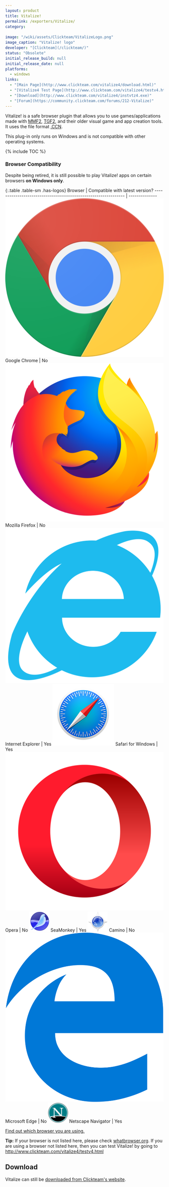 ```yaml
---
layout: product
title: Vitalize!
permalink: /exporters/Vitalize/
category:

image: "/wiki/assets/Clickteam/VitalizeLogo.png"
image_caption: "Vitalize! logo"
developer: "[Clickteam](/clickteam/)"
status: "Obsolete"
initial_release_build: null
initial_release_date: null
platforms:
  - windows
links:
  - "[Main Page](http://www.clickteam.com/vitalize4/download.html)"
  - "[Vitalize4 Test Page](http://www.clickteam.com/vitalize4/testv4.html)"
  - "[Download](http://www.clickteam.com/vitalize4/instvtz4.exe)"
  - "[Forum](https://community.clickteam.com/forums/212-Vitalize)"
---
```


Vitalize! is a safe browser plugin that allows you to use games/applications made with [MMF2],
[TGF2], and their older visual game and app creation tools. It uses the file format [.CCN].

This plug-in only runs on Windows and is not compatible with other operating systems.

[MMF2]: /fusion/2.0/
[TGF2]: /the-games-factory-2/
[.CCN]: /file-extensions/CCN/

{% include TOC %}

### Browser Compatibility

Despite being retired, it is still possible to play Vitalize! apps on certain browsers **on Windows only**.

{:.table .table-sm .has-logos}
Browser                                                         | Compatible with latest version?
--------------------------------------------------------------- | --------------
![](/wiki/assets/Browsers/Chrome.png)       Google Chrome       | No
![](/wiki/assets/Browsers/Firefox.png)      Mozilla Firefox     | No
![](/wiki/assets/Browsers/IE.png)           Internet Explorer   | Yes
![](/wiki/assets/Browsers/Safari.png)       Safari for Windows  | Yes
![](/wiki/assets/Browsers/Opera.png)        Opera               | No
![](/wiki/assets/Browsers/SeaMonkey.png)    SeaMonkey           | Yes
![](/wiki/assets/Browsers/Camino.png)       Camino              | No
![](/wiki/assets/Browsers/Edge.png)         Microsoft Edge      | No
![](/wiki/assets/Browsers/Netscape.png)     Netscape Navigator  | Yes

[Find out which browser you are using.](https://whatbrowser.org/)

**Tip:** If your browser is not listed here, please check [whatbrowser.org](https://whatbrowser.org).
If you are using a browser not listed here, then you can test Vitalize! by going
to http://www.clickteam.com/vitalize4/testv4.html

## Download

Vitalize can still be [downloaded from Clickteam's website](http://www.clickteam.com/vitalize4/instvtz4.exe).
